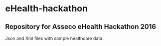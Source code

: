 # eHealth-hackathon

## Repository for Asseco eHealth Hackathon 2016

Json and Xml files with sample healthcare data.



